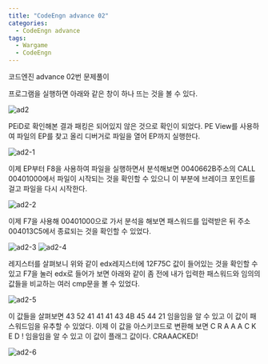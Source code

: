 ```yaml
---
title: "CodeEngn advance 02"
categories:
  - CodeEngn advance
tags:
  - Wargame
  - CodeEngn
---
```


코드엔진 advance 02번 문제풀이

프로그램을 실행하면 아래와 같은 창이 하나 뜨는 것을 볼 수 있다.

![ad2](https://user-images.githubusercontent.com/91646923/135476652-8b6625ad-1515-4681-a9a2-d8c406aeb475.JPG)

PEiD로 확인해본 결과 패킹은 되어있지 않은 것으로 확인이 되었다. PE View를 사용하여 파일의 EP를 찾고 올리 디버거로 파일을 열어 EP까지 실행한다.

![ad2-1](https://user-images.githubusercontent.com/91646923/135476663-c313c95b-a0be-4098-a9e2-3794325ca878.JPG)

이제 EP부터 F8을 사용하여 파일을 실행하면서 분석해보면 0040662B주소의 CALL 00401000에서 파일이 시작되는 것을 확인할 수 있으니 이 부분에 브레이크 포인트를 걸고 파일을 다시 시작한다.

![ad2-2](https://user-images.githubusercontent.com/91646923/135476673-ace965b7-3477-45da-ac56-1747f3d3888c.JPG)

이제 F7을 사용해 00401000으로 가서 분석을 해보면 패스워드를 입력받은 뒤 주소 004013C5에서 종료되는 것을 확인할 수 있었다.

![ad2-3](https://user-images.githubusercontent.com/91646923/135476690-6c2b8102-c918-45b2-a33f-cad9aa20d090.JPG)
![ad2-4](https://user-images.githubusercontent.com/91646923/135476701-0a2081ac-cfb2-4715-94f4-0d26a060d6c9.JPG)

레지스터를 살펴보니 위와 같이 edx레지스터에 12F75C 값이 들어있는 것을 확인할 수 있고 F7을 눌러 edx로 들어가 보면 아래와 같이 좀 전에 내가 입력한 패스워드와 임의의 값들을 비교하는 여러 cmp문을 볼 수 있었다.

![ad2-5](https://user-images.githubusercontent.com/91646923/135476717-5c9f4973-9d52-4ae1-948c-f74d0327f694.JPG)

이 값들을 살펴보면 43 52 41 41 41 43 4B 45 44 21 임을임을 알 수 있고 이 값이 패스워드임을 유추할 수 있었다. 이제 이 값을 아스키코드로 변환해 보면 C R A A A C K E D ! 임을임을 알 수 있고 이 값이 플래그 값이다. CRAAACKED!

![ad2-6](https://user-images.githubusercontent.com/91646923/135476745-baa15e55-fdc5-4f92-b6d9-0c0f27dc09f1.JPG)


